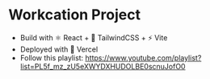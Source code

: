 # Workcation Project
- Build with ⚛️ React + 🎐 TailwindCSS + ⚡ Vite
- Deployed with 🔺 Vercel
- Follow this playlist: https://www.youtube.com/playlist?list=PL5f_mz_zU5eXWYDXHUDOLBE0scnuJofO0